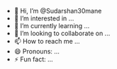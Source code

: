 - 👋 Hi, I’m @Sudarshan30mane
- 👀 I’m interested in ...
- 🌱 I’m currently learning ...
- 💞️ I’m looking to collaborate on ...
- 📫 How to reach me ...
- 😄 Pronouns: ...
- ⚡ Fun fact: ...

<!---
Sudarshan30mane/Sudarshan30mane is a ✨ special ✨ repository because its `README.md` (this file) appears on your GitHub profile.
You can click the Preview link to take a look at your changes.
--->
